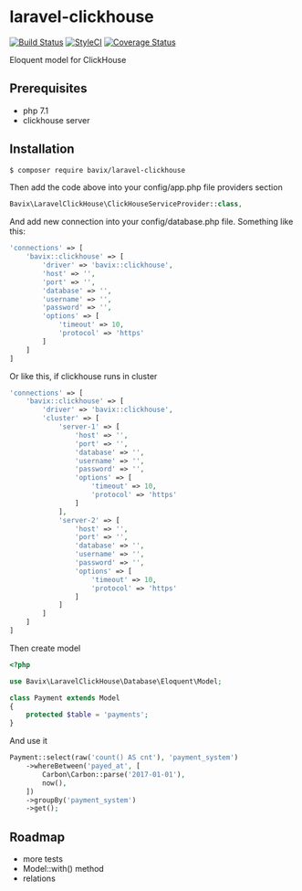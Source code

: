 # laravel-clickhouse
[![Build Status](https://travis-ci.org/bavix/laravel-clickhouse.svg?branch=master)](https://travis-ci.org/bavix/laravel-clickhouse)
[![StyleCI](https://styleci.io/repos/112756298/shield?branch=master)](https://styleci.io/repos/112756298)
[![Coverage Status](https://coveralls.io/repos/github/bavix/laravel-clickhouse/badge.svg)](https://coveralls.io/github/bavix/laravel-clickhouse)

Eloquent model for ClickHouse

## Prerequisites
- php 7.1
- clickhouse server

## Installation
```sh
$ composer require bavix/laravel-clickhouse
```

Then add the code above into your config/app.php file providers section
```php
Bavix\LaravelClickHouse\ClickHouseServiceProvider::class,
```
And add new connection into your config/database.php file. Something like this:
```php
'connections' => [
    'bavix::clickhouse' => [
        'driver' => 'bavix::clickhouse',
        'host' => '',
        'port' => '',
        'database' => '',
        'username' => '',
        'password' => '',
        'options' => [
            'timeout' => 10,
            'protocol' => 'https'
        ]
    ]
]
```
Or like this, if clickhouse runs in cluster
```php
'connections' => [
    'bavix::clickhouse' => [
        'driver' => 'bavix::clickhouse',
        'cluster' => [
            'server-1' => [
                'host' => '',
                'port' => '',
                'database' => '',
                'username' => '',
                'password' => '',
                'options' => [
                    'timeout' => 10,
                    'protocol' => 'https'
                ]
            ],
            'server-2' => [
                'host' => '',
                'port' => '',
                'database' => '',
                'username' => '',
                'password' => '',
                'options' => [
                    'timeout' => 10,
                    'protocol' => 'https'
                ]
            ]
        ]
    ]
]
```

Then create model
```php
<?php

use Bavix\LaravelClickHouse\Database\Eloquent\Model;

class Payment extends Model
{
    protected $table = 'payments';
}
```

And use it
```php
Payment::select(raw('count() AS cnt'), 'payment_system')
    ->whereBetween('payed_at', [
        Carbon\Carbon::parse('2017-01-01'),
        now(),
    ])
    ->groupBy('payment_system')
    ->get();

```

## Roadmap
- more tests
- Model::with() method
- relations

